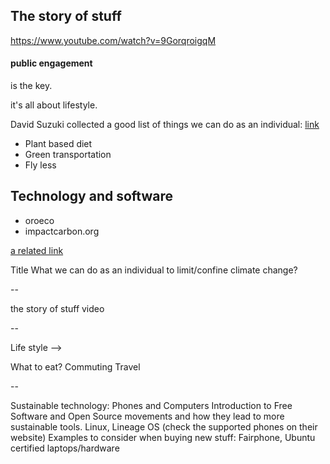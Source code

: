 ## The story of stuff
https://www.youtube.com/watch?v=9GorqroigqM

####  public engagement
is the key.

it's all about lifestyle.

David Suzuki collected a good list of things we can do as an individual:
[link](https://davidsuzuki.org/what-you-can-do/top-10-ways-can-stop-climate-change/)

* Plant based diet
* Green transportation
* Fly less
## Technology and software

* oroeco
* impactcarbon.org

[a related link](https://www.fastcompany.com/3045518/this-new-app-turns-reducing-your-carbon-footprint-into-a-game)

Title
What we can do as an individual to limit/confine climate change?

--

the story of stuff video

--

Life style -->

What to eat?
Commuting
Travel

--

Sustainable technology:
Phones and Computers
Introduction to Free Software and Open Source movements and how they lead to more sustainable tools.
Linux, Lineage OS (check the supported phones on their website)
Examples to consider when buying new stuff: Fairphone, Ubuntu certified laptops/hardware
